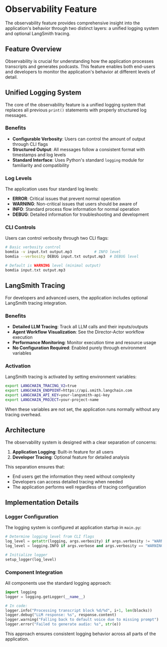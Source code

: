 # Observability Feature

The observability feature provides comprehensive insight into the application's behavior through two distinct layers: a unified logging system and optional LangSmith tracing.

## Feature Overview

Observability is crucial for understanding how the application processes transcripts and generates podcasts. This feature enables both end-users and developers to monitor the application's behavior at different levels of detail.

## Unified Logging System

The core of the observability feature is a unified logging system that replaces all previous `print()` statements with properly structured log messages.

### Benefits

- **Configurable Verbosity**: Users can control the amount of output through CLI flags
- **Structured Output**: All messages follow a consistent format with timestamps and log levels
- **Standard Interface**: Uses Python's standard `logging` module for familiarity and compatibility

### Log Levels

The application uses four standard log levels:

- **ERROR**: Critical issues that prevent normal operation
- **WARNING**: Non-critical issues that users should be aware of
- **INFO**: Standard process flow information for normal operation
- **DEBUG**: Detailed information for troubleshooting and development

### CLI Controls

Users can control verbosity through two CLI flags:

```bash
# Basic verbosity control
bomdia -v input.txt output.mp3          # INFO level
bomdia --verbosity DEBUG input.txt output.mp3  # DEBUG level

# Default is WARNING level (minimal output)
bomdia input.txt output.mp3
```

## LangSmith Tracing

For developers and advanced users, the application includes optional LangSmith tracing integration.

### Benefits

- **Detailed LLM Tracing**: Track all LLM calls and their inputs/outputs
- **Agent Workflow Visualization**: See the Director-Actor workflow execution
- **Performance Monitoring**: Monitor execution time and resource usage
- **No Configuration Required**: Enabled purely through environment variables

### Activation

LangSmith tracing is activated by setting environment variables:

```bash
export LANGCHAIN_TRACING_V2=true
export LANGCHAIN_ENDPOINT=https://api.smith.langchain.com
export LANGCHAIN_API_KEY=your-langsmith-api-key
export LANGCHAIN_PROJECT=your-project-name
```

When these variables are not set, the application runs normally without any tracing overhead.

## Architecture

The observability system is designed with a clear separation of concerns:

1. **Application Logging**: Built-in feature for all users
2. **Developer Tracing**: Optional feature for detailed analysis

This separation ensures that:
- End users get the information they need without complexity
- Developers can access detailed tracing when needed
- The application performs well regardless of tracing configuration

## Implementation Details

### Logger Configuration

The logging system is configured at application startup in `main.py`:

```python
# Determine logging level from CLI flags
log_level = getattr(logging, args.verbosity) if args.verbosity != "WARNING" else logging.WARNING
log_level = logging.INFO if args.verbose and args.verbosity == "WARNING" else log_level

# Initialize logger
setup_logger(log_level)
```

### Component Integration

All components use the standard logging approach:

```python
import logging
logger = logging.getLogger(__name__)

# In code:
logger.info("Processing transcript block %d/%d", i+1, len(blocks))
logger.debug("LLM response: %s", response.content)
logger.warning("Falling back to default voice due to missing prompt")
logger.error("Failed to generate audio: %s", str(e))
```

This approach ensures consistent logging behavior across all parts of the application.

